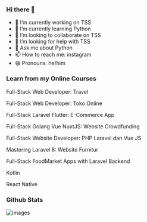 ### Hi there 👋
- 🔭 I’m currently working on TSS
- 🌱 I’m currently learning Python
- 👯 I’m looking to collaborate on TSS
- 🤔 I’m looking for help with TSS
- 💬 Ask me about Python
- 📫 How to reach me: instagram
- 😄 Pronouns: he/him


### Learn from my Online Courses
Full-Stack Web Developer: Travel

Full-Stack Web Developer: Toko Online

Full-Stack Laravel Flutter: E-Commerce App

Full-Stack Golang Vue NuxtJS: Website Crowdfunding

Full-Stack Website Developer: PHP Laravel dan Vue JS

Mastering Laravel 8: Website Furnitur

Full-Stack FoodMarket Apps with Laravel Backend

Kotlin

React Native


### Github Stats

![images](https://user-images.githubusercontent.com/51072808/175283327-d991ae91-21c7-404d-84cf-a3a711ff0eb5.jpeg)




